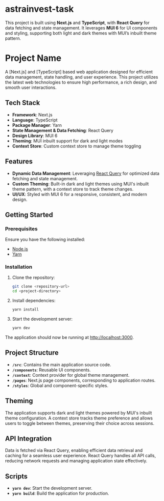 # astrainvest-task
This project is built using **Next.js** and **TypeScript**, with **React Query** for data fetching and state management. It leverages **MUI 6** for UI components and styling, supporting both light and dark themes with MUI’s inbuilt theme pattern.

# Project Name

A [Next.js] and [TypeScript] based web application designed for efficient data management, state handling, and user experience. This project utilizes the latest web technologies to ensure high performance, a rich design, and smooth user interactions.

## Tech Stack

- **Framework**: Next.js
- **Language**: TypeScript
- **Package Manager**: Yarn
- **State Management & Data Fetching**: React Query
- **Design Library**: MUI 6
- **Theming**: MUI inbuilt support for dark and light modes
- **Context Store**: Custom context store to manage theme toggling

## Features

- **Dynamic Data Management**: Leveraging [React Query](https://tanstack.com/query/latest) for optimized data fetching and state management.
- **Custom Theming**: Built-in dark and light themes using MUI's inbuilt theme pattern, with a context store to track theme changes.
- **UI/UX**: Styled with MUI 6 for a responsive, consistent, and modern design.

## Getting Started

### Prerequisites

Ensure you have the following installed:

- [Node.js](https://nodejs.org/)
- [Yarn](https://yarnpkg.com/)

### Installation

1. Clone the repository:
    ```bash
    git clone <repository-url>
    cd <project-directory>
    ```

2. Install dependencies:
    ```bash
    yarn install
    ```

3. Start the development server:
    ```bash
    yarn dev
    ```

The application should now be running at [http://localhost:3000](http://localhost:3000).

## Project Structure

- **`/src`**: Contains the main application source code.
- **`/components`**: Reusable UI components.
- **`/context`**: Context provider for global theme management.
- **`/pages`**: Next.js page components, corresponding to application routes.
- **`/styles`**: Global and component-specific styles.

## Theming

The application supports dark and light themes powered by MUI's inbuilt theme configuration. A context store tracks theme preference and allows users to toggle between themes, preserving their choice across sessions.

## API Integration

Data is fetched via React Query, enabling efficient data retrieval and caching for a seamless user experience. React Query handles all API calls, reducing network requests and managing application state effectively.

## Scripts

- **`yarn dev`**: Start the development server.
- **`yarn build`**: Build the application for production.


